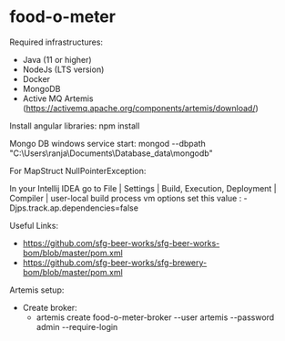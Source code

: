 # food-o-meter

Required infrastructures:
 - Java (11 or higher)
 - NodeJs (LTS version)
 - Docker
 - MongoDB
 - Active MQ Artemis (https://activemq.apache.org/components/artemis/download/)
 
Install angular libraries: npm install
 
Mongo DB windows service start: mongod --dbpath "C:\Users\ranja\Documents\Database_data\mongodb"


For MapStruct NullPointerException:

In your Intellij IDEA go to File | Settings | Build, Execution, Deployment | Compiler | user-local build process vm options
set this value : -Djps.track.ap.dependencies=false


Useful Links:
 - https://github.com/sfg-beer-works/sfg-beer-works-bom/blob/master/pom.xml
 - https://github.com/sfg-beer-works/sfg-brewery-bom/blob/master/pom.xml

Artemis setup:
 - Create broker:
	- artemis create food-o-meter-broker --user artemis --password admin --require-login